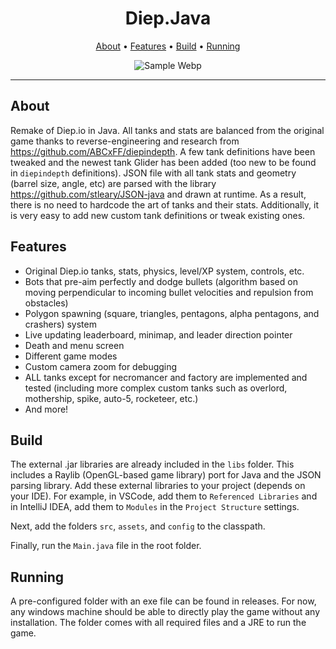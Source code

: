 <h1 align="center">Diep.Java</h3>

<p align="center">
  <a href="#about">About</a> •
  <a href="#features">Features</a> •
  <a href="#build">Build</a> •
  <a href="#running">Running</a>
</p>

<p align="center">
  <img src="./Sample.webp" alt="Sample Webp" />
</p>

---

## About

Remake of Diep.io in Java. All tanks and stats are balanced from the original game thanks to reverse-engineering and research from https://github.com/ABCxFF/diepindepth. A few tank definitions have been tweaked and the newest tank Glider has been added (too new to be found in `diepindepth` definitions). JSON file with all tank stats and geometry (barrel size, angle, etc) are parsed with the library https://github.com/stleary/JSON-java and drawn at runtime. As a result, there is no need to hardcode the art of tanks and their stats. Additionally, it is very easy to add new custom tank definitions or tweak existing ones.

## Features

- Original Diep.io tanks, stats, physics, level/XP system, controls, etc.
- Bots that pre-aim perfectly and dodge bullets (algorithm based on moving perpendicular to incoming bullet velocities and repulsion from obstacles)
- Polygon spawning (square, triangles, pentagons, alpha pentagons, and crashers) system
- Live updating leaderboard, minimap, and leader direction pointer
- Death and menu screen 
- Different game modes
- Custom camera zoom for debugging
- ALL tanks except for necromancer and factory are implemented and tested (including more complex custom tanks such as overlord, mothership, spike, auto-5, rocketeer, etc.) 
- And more!

## Build

The external .jar libraries are already included in the `libs` folder. This includes a Raylib (OpenGL-based game library) port for Java and the JSON parsing library. Add these external libraries to your project (depends on your IDE). For example, in VSCode, add them to `Referenced Libraries` and in IntelliJ IDEA, add them to `Modules` in the `Project Structure` settings.

Next, add the folders `src`, `assets`, and `config` to the classpath.

Finally, run the `Main.java` file in the root folder.

## Running
A pre-configured folder with an exe file can be found in releases. For now, any windows machine should be able to directly play the game without any installation.
The folder comes with all required files and a JRE to run the game.












